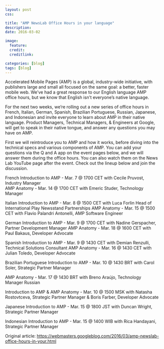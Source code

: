 ```yaml
---
layout: post
css:

title: "AMP NewsLab Office Hours in your language"
description:
date: 2016-03-02

image:
  feature:
  credit:
  creditlink:

categories: [blog]
tags: [blog]
---
```


Accelerated Mobile Pages (AMP) is a global, industry-wide initiative, with publishers large and small all focused on the same goal: a better, faster mobile web.
We’ve had a great response to our English language AMP office hours, but we know that English isn’t everyone’s native language.

For the next two weeks, we’re rolling out a new series of office hours in French, Italian, German, Spanish, Brazilian Portuguese, Russian, Japanese, and Indonesian and invite everyone to learn about AMP in their native language. Product Managers, Technical Managers, & Engineers at Google, will get to speak in their native tongue, and answer any questions you may have on AMP.

First we will reintroduce you to AMP and how it works, before diving into the technical specs and various components of AMP. You can add your questions via the Q and A app on the event pages below, and we will answer them during the office hours. You can also watch them on the News Lab YouTube page after the event.
Check out the lineup below and join the discussion.

French
Introduction to AMP - Mar. 7 @ 1700 CET with Cecile Pruvost, Industry Manager    
AMP Anatomy - Mar. 14 @ 1700 CET with Emeric Studer, Technology Manager

Italian
Introduction to AMP - Mar. 8 @ 1500 CET with Luca Forlin Head of International Play Newsstand Partnerships
AMP Anatomy - Mar. 15 @ 1500 CET with Flavio Palandri Antonelli, AMP Software Engineer

German
Introduction to AMP - Mar. 9 @ 1700 CET with Nadine Gerspacher, Partner Development Manager
AMP Anatomy - Mar. 18 @ 1600 CET with Paul Bakaus, Developer Advocate

Spanish
Introduction to AMP - Mar. 9 @ 1430 CET with Demian Renzulli, Technical Solutions Consultant
AMP Anatomy - Mar. 16 @ 1430 CET with Julian Toledo, Developer Advocate

Brazilian Portuguese
Introduction to AMP - Mar. 10 @ 1430 BRT with Carol Soler, Strategic Partner Manager

AMP Anatomy - Mar. 17 @ 1430 BRT with Breno Araújo, Technology Manager
Russian

Introduction to AMP & AMP Anatomy - Mar. 10 @ 1500 MSK with Natasha Rostovtceva, Strategic Partner Manager & Boris Farber, Developer Advocate

Japanese
Introduction to AMP - Mar. 15 @ 1800 JST with Duncan Wright, Strategic Partner Manager

Indonesian
Introduction to AMP - Mar. 15 @ 1400 WIB with Rica Handayani, Strategic Partner Manager

Original article: <https://webmasters.googleblog.com/2016/03/amp-newslab-office-hours-in-your.html>
